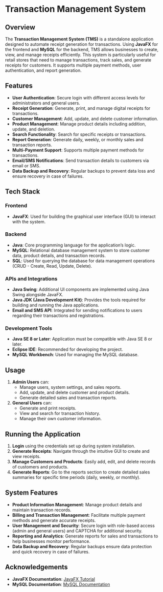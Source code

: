 # Transaction Management System

## Overview
The **Transaction Management System (TMS)** is a standalone application designed to automate receipt generation for transactions. Using **JavaFX** for the frontend and **MySQL** for the backend, TMS allows businesses to create, view, and manage receipts efficiently. This system is particularly useful for retail stores that need to manage transactions, track sales, and generate receipts for customers. It supports multiple payment methods, user authentication, and report generation.

## Features
- **User Authentication**: Secure login with different access levels for administrators and general users.
- **Receipt Generation**: Generate, print, and manage digital receipts for transactions.
- **Customer Management**: Add, update, and delete customer information.
- **Product Management**: Manage product details including addition, update, and deletion.
- **Search Functionality**: Search for specific receipts or transactions.
- **Report Generation**: Generate daily, weekly, or monthly sales and transaction reports.
- **Multi-Payment Support**: Supports multiple payment methods for transactions.
- **Email/SMS Notifications**: Send transaction details to customers via email or SMS.
- **Data Backup and Recovery**: Regular backups to prevent data loss and ensure recovery in case of failures.

## Tech Stack
### Frontend
- **JavaFX**: Used for building the graphical user interface (GUI) to interact with the system.

### Backend
- **Java**: Core programming language for the application’s logic.
- **MySQL**: Relational database management system to store customer data, product details, and transaction records.
- **SQL**: Used for querying the database for data management operations (CRUD - Create, Read, Update, Delete).

### APIs and Integrations
- **Java Swing**: Additional UI components are implemented using Java Swing alongside JavaFX.
- **Java JDK (Java Development Kit)**: Provides the tools required for building and running the Java applications.
- **Email and SMS API**: Integrated for sending notifications to users regarding their transactions and registrations.

### Development Tools
- **Java SE 8 or Later**: Application must be compatible with Java SE 8 or later.
- **Eclipse IDE**: Recommended for developing the project.
- **MySQL Workbench**: Used for managing the MySQL database.

## Usage
1. **Admin Users** can:
   - Manage users, system settings, and sales reports.
   - Add, update, and delete customer and product details.
   - Generate detailed sales and transaction reports.
2. **General Users** can:
   - Generate and print receipts.
   - View and search for transaction history.
   - Manage their own customer information.

## Running the Application
1. **Login** using the credentials set up during system installation.
2. **Generate Receipts**: Navigate through the intuitive GUI to create and view receipts.
3. **Manage Customers and Products**: Easily add, edit, and delete records of customers and products.
4. **Generate Reports**: Go to the reports section to create detailed sales summaries for specific time periods (daily, weekly, or monthly).

## System Features
- **Product Information Management**: Manage product details and maintain transaction records.
- **Billing and Transaction Management**: Facilitate multiple payment methods and generate accurate receipts.
- **User Management and Security**: Secure login with role-based access (admin and general users) and CAPTCHA for additional security.
- **Reporting and Analytics**: Generate reports for sales and transactions to help businesses monitor performance.
- **Data Backup and Recovery**: Regular backups ensure data protection and quick recovery in case of failures.

## Acknowledgements
- **JavaFX Documentation**: [JavaFX Tutorial](https://www.javatpoint.com/javafx-tutorial)
- **MySQL Documentation**: [MySQL Documentation](https://dev.mysql.com/doc/)
